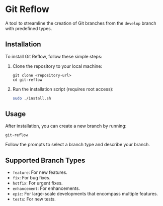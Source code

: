 # Git Reflow

A tool to streamline the creation of Git branches from the `develop` branch with predefined types.

## Installation

To install Git Reflow, follow these simple steps:

1. Clone the repository to your local machine:

   ```
   git clone <repository-url>
   cd git-reflow
   ```

2. Run the installation script (requires root access):
   ```bash
   sudo ./install.sh
   ```

## Usage

After installation, you can create a new branch by running:

```
git-reflow
```

Follow the prompts to select a branch type and describe your branch.

## Supported Branch Types

- `feature`: For new features.
- `fix`: For bug fixes.
- `hotfix`: For urgent fixes.
- `enhancement`: For enhancements.
- `epic`: For large-scale developments that encompass multiple features.
- `tests`: For new tests.
